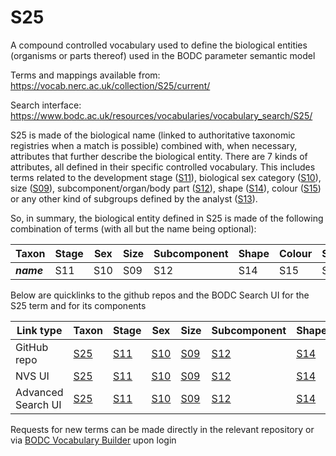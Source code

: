 # S25
A compound controlled vocabulary used to define the biological entities (organisms or parts thereof) used in the BODC parameter semantic model

Terms and mappings available from: https://vocab.nerc.ac.uk/collection/S25/current/

Search interface: https://www.bodc.ac.uk/resources/vocabularies/vocabulary_search/S25/

S25 is made of the biological name (linked to authoritative taxonomic registries when a match is possible) combined with, when necessary,  attributes that further describe the biological entity. There are 7 kinds of attributes, all defined in their specific controlled vocabulary. This includes terms related to the development stage ([S11](https://vocab.nerc.ac.uk/collection/S11/current/)), biological sex category ([S10](https://vocab.nerc.ac.uk/collection/S10/current/)), size ([S09](https://vocab.nerc.ac.uk/collection/S09/current/)), subcomponent/organ/body part ([S12](https://vocab.nerc.ac.uk/collection/S12/current/)), shape ([S14](https://vocab.nerc.ac.uk/collection/S14/current/)), colour ([S15](https://vocab.nerc.ac.uk/collection/S15/current/)) or any other kind of subgroups defined by the analyst ([S13](https://vocab.nerc.ac.uk/collection/S13/current/)).

So, in summary, the biological entity defined in S25 is made of the following combination of terms (with all but the name being optional):

Taxon | Stage | Sex | Size | Subcomponent | Shape | Colour | Subgroup |
---------|-------|-------|-------|-------------|-------|-------|------|
_**name**_| S11 | S10 | S09 | S12 | S14 | S15 | S13 |

Below are quicklinks to the github repos and the BODC Search UI for the S25 term and for its components

Link type | Taxon | Stage | Sex | Size | Subcomponent | Shape | Colour | Subgroup
-- | -- | -- | -- | -- | -- | -- | -- | --
GitHub repo| [S25](https://github.com/nvs-vocabs/S25/)| [S11](https://github.com/nvs-vocabs/S11/) | [S10](https://github.com/nvs-vocabs/S10/) | [S09](https://github.com/nvs-vocabs/S09/) | [S12](https://github.com/nvs-vocabs/S12/) |[S14](https://github.com/nvs-vocabs/S14/)|[S15](https://github.com/nvs-vocabs/S15/) | [S13](https://github.com/nvs-vocabs/S13/)
NVS UI| [S25](https://vocab.nerc.ac.uk/collection/S25/)| [S11](https://vocab.nerc.ac.uk/collection/S11/)|[S10](https://vocab.nerc.ac.uk/collection/S10/)|[S09](https://vocab.nerc.ac.uk/collection/S09/)|[S12](https://vocab.nerc.ac.uk/collection/S12/)| [S14](https://vocab.nerc.ac.uk/collection/S14/)| [S15](https://vocab.nerc.ac.uk/collection/S15/)| [S13](https://vocab.nerc.ac.uk/collection/S13/)
Advanced Search UI| [S25](https://www.bodc.ac.uk/resources/vocabularies/vocabulary_search/S25/)| [S11](https://www.bodc.ac.uk/resources/vocabularies/vocabulary_search/S11/)|[S10](https://www.bodc.ac.uk/resources/vocabularies/vocabulary_search/S10/)|[S09](https://www.bodc.ac.uk/resources/vocabularies/vocabulary_search/S09/)|[S12](https://www.bodc.ac.uk/resources/vocabularies/vocabulary_search/S12/)| [S14](https://www.bodc.ac.uk/resources/vocabularies/vocabulary_search/S14/)| [S15](https://www.bodc.ac.uk/resources/vocabularies/vocabulary_search/S15/)| [S13](https://www.bodc.ac.uk/resources/vocabularies/vocabulary_search/S13/)

Requests for new terms can be made directly in the relevant repository or via [BODC Vocabulary Builder](https://www.bodc.ac.uk/resources/vocabularies/vocabulary_builder/bioentrf/) upon login  
